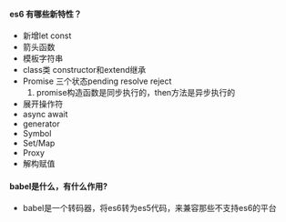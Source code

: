 #### es6 有哪些新特性？
+ 新增let const
+ 箭头函数
+ 模板字符串
+ class类 constructor和extend继承
+ Promise 三个状态pending resolve reject
    1. promise构造函数是同步执行的，then方法是异步执行的
+ 展开操作符
+ async await
+ generator
+ Symbol
+ Set/Map
+ Proxy
+ 解构赋值

#### babel是什么，有什么作用?
+ babel是一个转码器，将es6转为es5代码，来兼容那些不支持es6的平台
